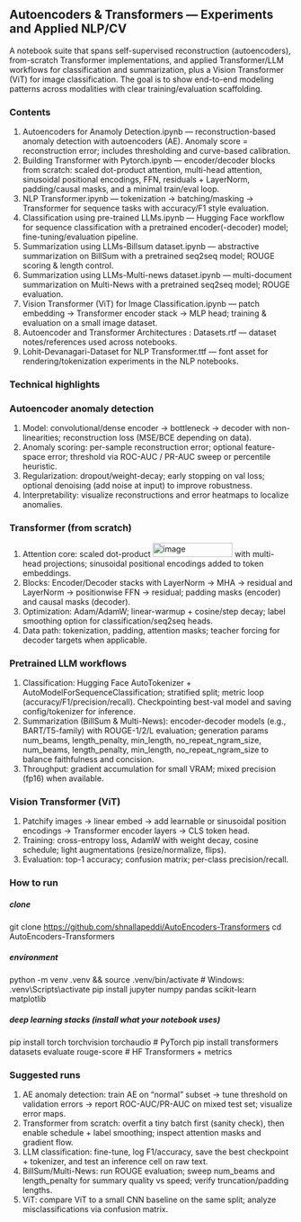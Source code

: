 ## Autoencoders & Transformers — Experiments and Applied NLP/CV
A notebook suite that spans self-supervised reconstruction (autoencoders), from-scratch Transformer implementations, and applied Transformer/LLM workflows for classification and summarization, plus a Vision Transformer (ViT) for image classification. The goal is to show end-to-end modeling patterns across modalities with clear training/evaluation scaffolding.

### Contents
1. Autoencoders for Anamoly Detection.ipynb — reconstruction-based anomaly detection with autoencoders (AE). Anomaly score = reconstruction error; includes thresholding and curve-based calibration. 
2. Building Transformer with Pytorch.ipynb — encoder/decoder blocks from scratch: scaled dot-product attention, multi-head attention, sinusoidal positional encodings, FFN, residuals + LayerNorm, padding/causal masks, and a minimal train/eval loop. 
3. NLP Transformer.ipynb — tokenization → batching/masking → Transformer for sequence tasks with accuracy/F1 style evaluation. 
4. Classification using pre-trained LLMs.ipynb — Hugging Face workflow for sequence classification with a pretrained encoder(-decoder) model; fine-tuning/evaluation pipeline. 
5. Summarization using LLMs-Billsum dataset.ipynb — abstractive summarization on BillSum with a pretrained seq2seq model; ROUGE scoring & length control. 
6. Summarization using LLMs-Multi-news dataset.ipynb — multi-document summarization on Multi-News with a pretrained seq2seq model; ROUGE evaluation. 
7. Vision Transformer (ViT) for Image Classification.ipynb — patch embedding → Transformer encoder stack → MLP head; training & evaluation on a small image dataset. 
8. Autoencoder and Transformer Architectures : Datasets.rtf — dataset notes/references used across notebooks. 
9. Lohit-Devanagari-Dataset for NLP Transformer.ttf — font asset for rendering/tokenization experiments in the NLP notebooks.

### Technical highlights
### Autoencoder anomaly detection

1. Model: convolutional/dense encoder → bottleneck → decoder with non-linearities; reconstruction loss (MSE/BCE depending on data).
2. Anomaly scoring: per-sample reconstruction error; optional feature-space error; threshold via ROC-AUC / PR-AUC sweep or percentile heuristic.
3. Regularization: dropout/weight-decay; early stopping on val loss; optional denoising (add noise at input) to improve robustness.
4. Interpretability: visualize reconstructions and error heatmaps to localize anomalies.

### Transformer (from scratch)
1. Attention core: scaled dot-product <img width="142" height="25" alt="image" src="https://github.com/user-attachments/assets/5ecb1b68-328e-4ebf-8937-ee3f2df689c5" /> with multi-head projections; sinusoidal positional encodings added to token embeddings.
2. Blocks: Encoder/Decoder stacks with LayerNorm → MHA → residual and LayerNorm → positionwise FFN → residual; padding masks (encoder) and causal masks (decoder).
3. Optimization: Adam/AdamW; linear-warmup + cosine/step decay; label smoothing option for classification/seq2seq heads.
4. Data path: tokenization, padding, attention masks; teacher forcing for decoder targets when applicable.

### Pretrained LLM workflows
1. Classification: Hugging Face AutoTokenizer + AutoModelForSequenceClassification; stratified split; metric loop (accuracy/F1/precision/recall). Checkpointing best-val model and saving config/tokenizer for inference.
2. Summarization (BillSum & Multi-News): encoder-decoder models (e.g., BART/T5-family) with ROUGE-1/2/L evaluation; generation params num_beams, length_penalty, min_length, no_repeat_ngram_size, num_beams, length_penalty, min_length, no_repeat_ngram_size to balance faithfulness and concision.
3. Throughput: gradient accumulation for small VRAM; mixed precision (fp16) when available.

### Vision Transformer (ViT)
1. Patchify images → linear embed → add learnable or sinusoidal position encodings → Transformer encoder layers → CLS token head.
2. Training: cross-entropy loss, AdamW with weight decay, cosine schedule; light augmentations (resize/normalize, flips).
3. Evaluation: top-1 accuracy; confusion matrix; per-class precision/recall.

### How to run
##### clone
git clone https://github.com/shnallapeddi/AutoEncoders-Transformers
cd AutoEncoders-Transformers

##### environment
python -m venv .venv && source .venv/bin/activate   # Windows: .venv\Scripts\activate
pip install jupyter numpy pandas scikit-learn matplotlib

##### deep learning stacks (install what your notebook uses)
pip install torch torchvision torchaudio          # PyTorch
pip install transformers datasets evaluate rouge-score  # HF Transformers + metrics

### Suggested runs
1. AE anomaly detection: train AE on “normal” subset → tune threshold on validation errors → report ROC-AUC/PR-AUC on mixed test set; visualize error maps.
2. Transformer from scratch: overfit a tiny batch first (sanity check), then enable schedule + label smoothing; inspect attention masks and gradient flow.
3. LLM classification: fine-tune, log F1/accuracy, save the best checkpoint + tokenizer, and test an inference cell on raw text.
4. BillSum/Multi-News: run ROUGE evaluation; sweep num_beams and length_penalty for summary quality vs speed; verify truncation/padding lengths.
5. ViT: compare ViT to a small CNN baseline on the same split; analyze misclassifications via confusion matrix.

